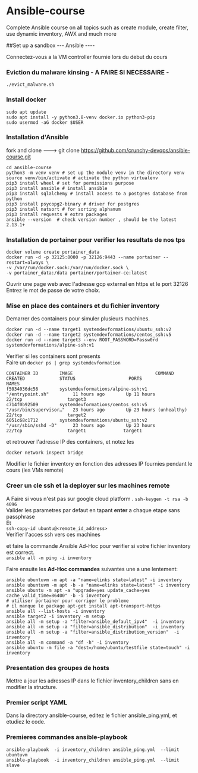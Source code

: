 # Ansible-course
Complete Ansible course on all topics such as create module, create filter, use dynamic inventory, AWX and much more 

##Set up a sandbox   ---  Ansible  ----

Connectez-vous a la VM controller fournie lors du debut du cours

### Eviction du malware kinsing - **A FAIRE SI NECESSAIRE** - 
```shell
./evict_malware.sh
```
### Install docker 
```shell
sudo apt update
sudo apt install -y python3.8-venv docker.io python3-pip
sudo usermod -aG docker $USER
```
### Installation d'Ansible
fork and clone ---> git clone https://github.com/crunchy-devops/ansible-course.git  
```shell
cd ansible-course
python3 -m venv venv # set up the module venv in the directory venv
source venv/bin/activate # activate the python virtualenv
pip3 install wheel # set for permissions purpose
pip3 install ansible # install ansible
pip3 install sqlalchemy # install access to a postgres database from python
pip3 install psycopg2-binary # driver for postgres 
pip3 install natsort # for sorting alphanum 
pip3 install requests # extra packages 
ansible --version  # check version number , should be the latest 2.13.1+
```

### Installation de portainer pour verifier les resultats de nos tps
```shell
docker volume create portainer_data
docker run -d -p 32125:8000 -p 32126:9443 --name portainer --restart=always \
-v /var/run/docker.sock:/var/run/docker.sock \
-v portainer_data:/data portainer/portainer-ce:latest 
```
Ouvrir une page web avec l'adresse gcp external en https et le port 32126  
Entrez le mot de passe de votre choix.

### Mise en place des containers et du fichier inventory
Demarrer des containers pour simuler plusieurs machines.
```shell script
docker run -d --name target1 systemdevformations/ubuntu_ssh:v2  
docker run -d --name target2 systemdevformations/centos_ssh:v5 
docker run -d --name target3 --env ROOT_PASSWORD=Passw0rd systemdevformations/alpine-ssh:v1   
```
Verifier si les containers sont presents  
Faire un ```docker ps | grep systemdevformation ```

```shell script
CONTAINER ID        IMAGE                               COMMAND                  CREATED             STATUS                    PORTS                  NAMES
f5034036dc56        systemdevformations/alpine-ssh:v1   "/entrypoint.sh"         11 hours ago        Up 11 hours               22/tcp                 target3
c714f0b92509        systemdevformations/centos_ssh:v5   "/usr/bin/supervisor…"   23 hours ago        Up 23 hours (unhealthy)   22/tcp                 target2
6051c68c1712        systemdevformations/ubuntu_ssh:v2   "/usr/sbin/sshd -D"      23 hours ago        Up 23 hours               22/tcp                 target1              target1  
```  
et retrouver l'adresse IP des containers, et notez les
 ```shell script
docker network inspect bridge
```
Modifier le fichier inventory en fonction des adresses IP fournies pendant le cours (les VMs remote)       

### Creer un cle ssh et la deployer sur les machines remote
 A Faire si vous n'est pas sur google cloud platform .
```ssh-keygen -t rsa -b 4096 ```  
Valider les parametres par defaut en tapant **enter** a chaque etape
sans passphrase  
Et  
```ssh-copy-id ubuntu@<remote_id_address>```    
Verifier l'acces ssh vers ces machines   

et faire la commande Ansible Ad-Hoc pour verifier si votre fichier inventory est correct.    
```ansible all -m ping -i inventory```  

Faire ensuite  les **Ad-Hoc commandes** suivantes une a une lentement:

```shell
ansible ubuntuvm -m apt -a "name=elinks state=latest" -i inventory
ansible ubuntuvm -m apt -b -a "name=elinks state=latest" -i inventory
ansible ubuntu -m apt -a "upgrade=yes update_cache=yes cache_valid_time=86400" -b -i inventory
# utiliser portainer pour corriger le probleme 
# il manque le package apt-get install apt-transport-https
ansible all --list-hosts -i inventory
ansible target2 -i inventory -m setup
ansible all -m setup -a "filter=ansible_default_ipv4"  -i inventory
ansible all -m setup -a "filter=ansible_distribution"  -i inventory 
ansible all -m setup -a "filter=ansible_distribution_version"  -i inventory 
ansible all -m command -a "df -h" -i inventory
ansible ubuntu -m file -a "dest=/home/ubuntu/testfile state=touch" -i inventory 
```
### Presentation des groupes de hosts
Mettre a jour les adresses IP dans le fichier inventory_children sans en modifier
la structure.

### Premier script YAML
Dans la directory ansible-course, editez le fichier ansible_ping.yml, et etudiez le code.

### Premieres commandes ansible-playbook
 ```shell script
ansible-playbook  -i inventory_children ansible_ping.yml  --limit ubuntuvm
ansible-playbook  -i inventory_children ansible_ping.yml  --limit slave
```




